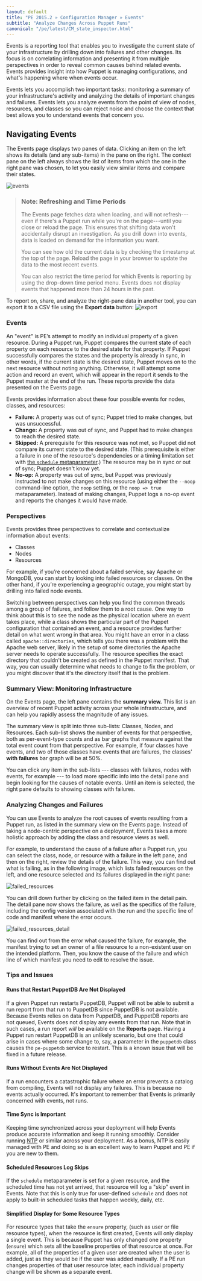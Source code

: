```yaml
---
layout: default
title: "PE 2015.2 » Configuration Manager » Events"
subtitle: "Analyze Changes Across Puppet Runs"
canonical: "/pe/latest/CM_state_inspector.html"
---
```


Events is a reporting tool that enables you to investigate the current state of your infrastructure by drilling down into failures and other changes. Its focus is on correlating information and presenting it from multiple perspectives in order to reveal common causes behind related events. Events provides insight into how Puppet is managing configurations, and what's happening where when events occur.

Events lets you accomplish two important tasks: monitoring a summary of your infrastructure's activity and analyzing the details of important changes and failures. Events lets you analyze events from the point of view of nodes, resources, and classes so you can reject noise and choose the context that best allows you to understand events that concern you.

## Navigating Events

The Events page displays two panes of data. Clicking an item on the left shows its details (and any sub-items) in the pane on the right. The context pane on the left always shows the list of items from which the one in the right pane was chosen, to let you easily view similar items and compare their states.

![events][events]

[events]: ./images/console/cm_events.png


> ### Note: Refreshing and Time Periods
>
> The Events page fetches data when loading, and will not refresh---even if there's a Puppet run while you're on the page---until you close or reload the page. This ensures that shifting data won't accidentally disrupt an investigation. As you drill down into events, data is loaded on demand for the information you want.
>
> You can see how old the current data is by checking the timestamp at the top of the page. Reload the page in your browser to update the data to the most recent events.
>
> You can also restrict the time period for which Events is reporting by using the drop-down time period menu. Events does not display events that happened more than 24 hours in the past.

To report on, share, and analyze the right-pane data in another tool, you can export it to a CSV file using the **Export data** button: ![export][export]

[export]: ./images/console/icon_csvdownload.png

### Events

An "event" is PE’s attempt to modify an individual property of a given resource. During a Puppet run, Puppet compares the current state of each property on each resource to the desired state for that property. If Puppet successfully compares the states and the property is already in sync, in other words, if the current state is the desired state, Puppet moves on to the next resource without noting anything. Otherwise, it will attempt some action and record an event, which will appear in the report it sends to the Puppet master at the end of the run. These reports provide the data presented on the Events page.

Events provides information about these four possible events for nodes, classes, and resources:

* **Failure:** A property was out of sync; Puppet tried to make changes, but was unsuccessful.
* **Change:** A property was out of sync, and Puppet had to make changes to reach the desired state.
* **Skipped:** A prerequisite for this resource was not met, so Puppet did not compare its current state to the desired state. (This prerequisite is either a failure in one of the resource's dependencies or a timing limitation set with [the `schedule` metaparameter](/references/4.2.latest/metaparameter.html#schedule).) The resource may be in sync or out of sync; Puppet doesn't know yet.
* **No-op:** A property was out of sync, but Puppet was previously instructed to not make changes on this resource (using either the `--noop` command-line option, the `noop` setting, or the `noop => true` metaparameter). Instead of making changes, Puppet logs a no-op event and reports the changes it would have made.

### Perspectives

Events provides three perspectives to correlate and contextualize information about events:

* Classes
* Nodes
* Resources

For example, if you’re concerned about a failed service, say Apache or MongoDB, you can start by looking into failed resources or classes. On the other hand, if you’re experiencing a geographic outage, you might start by drilling into failed node events.

Switching between perspectives can help you find the common threads among a group of failures, and follow them to a root cause. One way to think about this is to see the node as the physical location where an event takes place, while a class shows the particular part of the Puppet configuration that contained an event, and a resource provides further detail on what went wrong in that area. You might have an error in a class called `apache::directories`, which tells you there was a problem with the Apache web server, likely in the setup of some directories the Apache server needs to operate successfully. The resource specifies the exact directory that couldn't be created as defined in the Puppet manifest. That way, you can usually determine what needs to change to fix the problem, or you might discover that it's the directory itself that is the problem.

### Summary View: Monitoring Infrastructure

On the Events page, the left pane contains the **summary view.** This list is an overview of recent Puppet activity across your whole infrastructure, and can help you rapidly assess the magnitude of any issues.

The summary view is split into three sub-lists: Classes, Nodes, and Resources. Each sub-list shows the number of events for that perspective, both as per-event-type counts and as bar graphs that measure against the total event count from that perspective. For example, if four classes have events, and two of those classes have events that are failures, the classes' **with failures** bar graph will be at 50%.

You can click any item in the sub-lists --- classes with failures, nodes with events, for example --- to load more specific info into the detail pane and begin looking for the causes of notable events. Until an item is selected, the right pane defaults to showing classes with failures.

### Analyzing Changes and Failures

You can use Events to analyze the root causes of events resulting from a Puppet run, as listed in the summary view on the Events page. Instead of taking a node-centric perspective on a deployment, Events takes a more holistic approach by adding the class and resource views as well.

For example, to understand the cause of a failure after a Puppet run, you can select the class, node, or resource with a failure in the left pane, and then on the right, review the details of the failure. This way, you can find out what is failing, as in the following image, which lists failed resources on the left, and one resource selected and its failures displayed in the right pane:

![failed_resources][failed_resources]

[failed_resources]: ./images/console/cm_events_failedresources.png

You can drill down further by clicking on the failed item in the detail pain. The detail pane now shows the failure, as well as the specifics of the failure, including the config version associated with the run and the specific line of code and manifest where the error occurs.

![failed_resources_detail][failed_resources_detail]

[failed_resources_detail]: ./images/console/cm_events_failure_drill_down.png

You can find out from the error what caused the failure, for example, the manifest trying to set an owner of a file resource to a non-existent user on the intended platform. Then, you know the cause of the failure and which line of which manifest you need to edit to resolve the issue.

### Tips and Issues

#### Runs that Restart PuppetDB Are Not Displayed

If a given Puppet run restarts PuppetDB, Puppet will not be able to submit a run report from that run to PuppetDB since PuppetDB is not available. Because Events relies on data from PuppetDB, and PuppetDB reports are not queued, Events does not display any events from that run. Note that in such cases, a run report *will* be available on the **Reports** page. Having a Puppet run restart PuppetDB is an unlikely scenario, but one that could arise in cases where some change to, say, a parameter in the `puppetdb` class causes the `pe-puppetdb` service to restart. This is a known issue that will be fixed in a future release.

#### Runs Without Events Are Not Displayed

If a run encounters a catastrophic failure where an error prevents a catalog from compiling, Events will not display any failures. This is because no events actually occurred. It's important to remember that Events is primarily concerned with events, not runs.

#### Time Sync is Important

Keeping time synchronized across your deployment will help Events produce accurate information and keep it running smoothly. Consider running [NTP](./quick_start_ntp.html) or similar across your deployment. As a bonus, NTP is easily managed with PE and doing so is an excellent way to learn Puppet and PE if you are new to them.

#### Scheduled Resources Log Skips

If the `schedule` metaparameter is set for a given resource, and the scheduled time has not yet arrived, that resource will log a "skip" event in Events. Note that this is only true for user-defined `schedule` and does not apply to built-in scheduled tasks that happen weekly, daily, etc.

#### Simplified Display for Some Resource Types

For resource types that take the `ensure` property, (such as user or file resource types), when the resource is first created, Events will only display a single event. This is because Puppet has only changed one property (`ensure`) which sets all the baseline properties of that resource at once. For example, all of the properties of a given user are created when the user is added, just as they would be if the user was added manually. If a PE run changes properties of that user resource later, each individual property change will be shown as a separate event.
